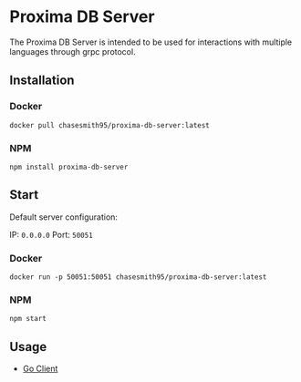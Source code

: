 # Proxima DB Server

The Proxima DB Server is intended to be used for interactions with multiple languages through grpc protocol.

<!--
protoc --go_out=. --go_opt=paths=source_relative \
    --go-grpc_out=. --go-grpc_opt=paths=source_relative \
    helloworld/helloworld.proto

-->




## Installation

### Docker

```
docker pull chasesmith95/proxima-db-server:latest
```

### NPM

```
npm install proxima-db-server
```

## Start

Default server configuration:

IP: `0.0.0.0`
Port: `50051`

### Docker
```
docker run -p 50051:50051 chasesmith95/proxima-db-server:latest
```

### NPM

```
npm start
```

## Usage

- [Go Client]()
